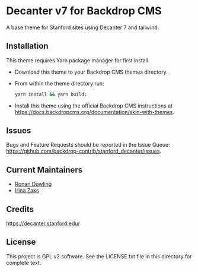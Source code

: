 Decanter v7 for Backdrop CMS
=======

A base theme for Stanford sites using Decanter 7 and tailwind.

Installation
------------

This theme requires Yarn package manager for first install.

- Download this theme to your Backdrop CMS themes directory.

- From within the theme directory run:

  ```sh
  yarn install && yarn build;
  ```

- Install this theme using the official Backdrop CMS instructions at
  https://docs.backdropcms.org/documentation/skin-with-themes.


Issues
------
<!--
Link to the repo's issue queue.
-->

Bugs and Feature Requests should be reported in the Issue Queue:
https://github.com/backdrop-contrib/stanford_decanter/issues.


Current Maintainers
-------------------

- [Ronan Dowling](https://github.com/ronan)
- [Irina Zaks](https://github.com/irinaz)


Credits
-------

https://decanter.stanford.edu/


License
-------
This project is GPL v2 software.
See the LICENSE.txt file in this directory for complete text.
